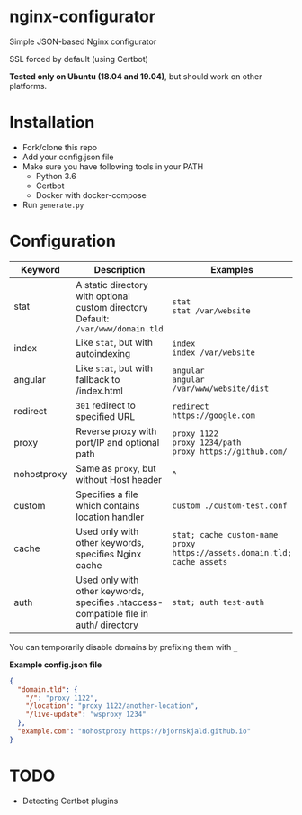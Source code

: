 # nginx-configurator
Simple JSON-based Nginx configurator

SSL forced by default (using Certbot)

**Tested only on Ubuntu (18.04 and 19.04)**, but should work on other platforms.

# Installation
- Fork/clone this repo
- Add your config.json file
- Make sure you have following tools in your PATH
  * Python 3.6
  * Certbot
  * Docker with docker-compose
- Run `generate.py`

# Configuration
|   Keyword   | Description | Examples |
|  ---------  | ----------- | -------- |
|     stat    | A static directory with optional custom directory<br>Default: `/var/www/domain.tld` | `stat`<br>`stat /var/website` |
|    index    | Like `stat`, but with autoindexing | `index`<br>`index /var/website` |
|   angular   | Like `stat`, but with fallback to /index.html | `angular`<br>`angular /var/www/website/dist` |
|   redirect  | `301` redirect to specified URL | `redirect https://google.com` |
|    proxy    | Reverse proxy with port/IP and optional path | `proxy 1122`<br>`proxy 1234/path`<br>`proxy https://github.com/` |
| nohostproxy | Same as `proxy`, but without Host header | ^ |
|   custom    | Specifies a file which contains location handler | `custom ./custom-test.conf` |
|    cache    | Used only with other keywords, specifies Nginx cache | `stat; cache custom-name`<br>`proxy https://assets.domain.tld; cache assets` |
|     auth    | Used only with other keywords, specifies .htaccess-compatible file in auth/ directory | `stat; auth test-auth` |

You can temporarily disable domains by prefixing them with `_`

**Example config.json file**
```json
{
  "domain.tld": {
    "/": "proxy 1122",
    "/location": "proxy 1122/another-location",
    "/live-update": "wsproxy 1234"
  },
  "example.com": "nohostproxy https://bjornskjald.github.io"
}
```

# TODO
- Detecting Certbot plugins
